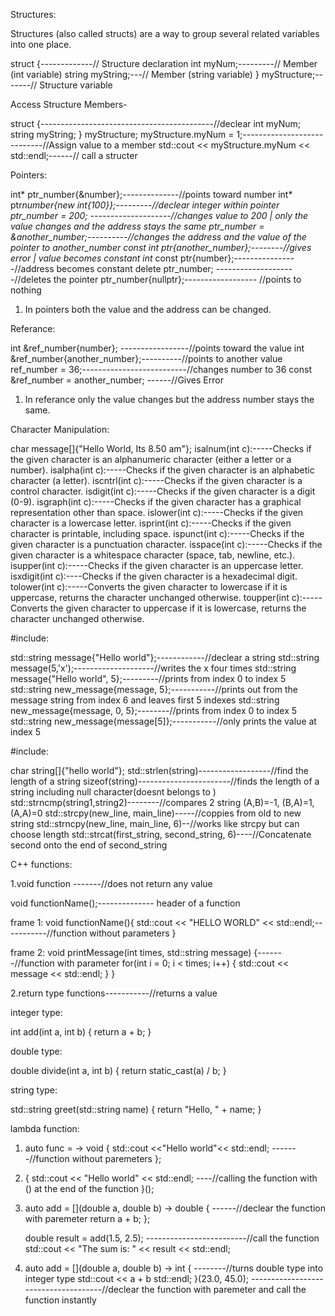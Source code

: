 Structures:

Structures (also called structs) are a way to group several related variables into one place.

struct {-------------// Structure declaration
  int myNum;---------// Member (int variable)
  string myString;---// Member (string variable)
} myStructure;-------// Structure variable

Access Structure Members-

struct {-------------------------------------------//declear
  int myNum;
  string myString;
} myStructure;
myStructure.myNum = 1;----------------------------//Assign value to a member
std::cout << myStructure.myNum << std::endl;------// call a structer


Pointers:

int* ptr_number{&number};--------------//points toward number
int* ptr*number{new int{100}};---------//declear integer within pointer
*ptr_number = 200; --------------------//changes value to 200 | only the value changes and the address stays the same
ptr_number = &another_number;----------//changes the address and the value of the pointer to another_number
const int* ptr{another_number};--------//gives error | value becomes constant
int* const ptr{number};----------------//address becomes constant
delete ptr_number; --------------------//deletes the pointer
ptr_number{nullptr};------------------ //points to nothing

1. In pointers both the value and the address can be changed.

Referance:

int &ref_number{number}; -----------------//points toward the value
int &ref_number{another_number};----------//points to another value
ref_number = 36;--------------------------//changes number to 36
const &ref_number = another_number; ------//Gives Error

1. In referance only the value changes but the address number stays the same.

Character Manipulation<cctype>:

char message[]{"Hello World, Its 8.50 am"};
isalnum(int c):-----Checks if the given character is an alphanumeric character (either a letter or a number).
isalpha(int c):-----Checks if the given character is an alphabetic character (a letter).
iscntrl(int c):-----Checks if the given character is a control character.
isdigit(int c):-----Checks if the given character is a digit (0-9).
isgraph(int c):-----Checks if the given character has a graphical representation other than space.
islower(int c):-----Checks if the given character is a lowercase letter.
isprint(int c):-----Checks if the given character is printable, including space.
ispunct(int c):-----Checks if the given character is a punctuation character.
isspace(int c):-----Checks if the given character is a whitespace character (space, tab, newline, etc.).
isupper(int c):-----Checks if the given character is an uppercase letter.
isxdigit(int c):----Checks if the given character is a hexadecimal digit.
tolower(int c):-----Converts the given character to lowercase if it is uppercase, returns the character unchanged otherwise.
toupper(int c):-----Converts the given character to uppercase if it is lowercase, returns the character unchanged otherwise.

#include<string>:

std::string message{"Hello world"};------------//declear a string
std::string message(5,'x');--------------------//writes the x four times
std::string message{"Hello world", 5};---------//prints from index 0 to index 5
std::string new_message{message, 5};-----------//prints out from the message string from index 6 and leaves first 5 indexes
std::string new_message{message, 0, 5};--------//prints from index 0 to index 5
std::string new_message{message[5]};-----------//only prints the value at index 5

#include<cstring>:

char string[]{"hello world"};
std::strlen(string)------------------//find the length of a string
sizeof(string)-----------------------//finds the length of a string including null character(doesnt belongs to <cstring>)
std::strncmp(string1,string2)--------//compares 2 string (A,B)=-1, (B,A)=1, (A,A)=0
std::strcpy(new_line, main_line)-----//coppies from old to new string
std::strncpy(new_line, main_line, 6)--//works like strcpy but can choose length
std::strcat(first_string, second_string, 6)----//Concatenate second onto the end of second_string

C++ functions:


1.void function -------//does not return any value

void functionName();-------------- header of a function

frame 1: void functionName(){
    std::cout << "HELLO WORLD" << std::endl;-----------//function without parameters
}

frame 2: void printMessage(int times, std::string message) {-------//function with parameter
    for(int i = 0; i < times; i++) {
        std::cout << message << std::endl;
    }
}


2.return type functions-----------//returns a value

integer type:

int add(int a, int b) {
    return a + b;
}

 double type:

 double divide(int a, int b) {
    return static_cast<double>(a) / b;
}
 
string type:

std::string greet(std::string name) {
    return "Hello, " + name;
}

lambda function:

 1. auto func = []() -> void {
        std::cout <<"Hello world"<< std::endl; -------//function without paremeters
    };

2. [](){
        std::cout << "Hello world" << std::endl; ----//calling the function with () at the end of the function 
    }();

3. auto add = [](double a, double b) -> double { ------//declear the function with paremeter
    return a + b;
};

    double result = add(1.5, 2.5); -------------------------//call the function
    std::cout << "The sum is: " << result << std::endl;

4.  auto add = [](double a, double b) -> int { --------//turns double type into integer type
       std::cout << a + b std::endl;
    }(23.0, 45.0); -------------------------------------//declear the function with paremeter and call the function instantly
